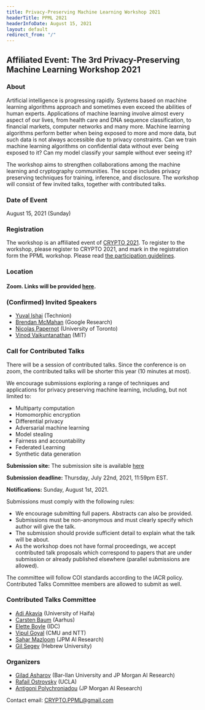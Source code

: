 ```yaml
---
title: Privacy-Preserving Machine Learning Workshop 2021
headerTitle: PPML 2021
headerInfoDate: August 15, 2021
layout: default
redirect_from: "/"
---
```


## Affiliated Event: The 3rd Privacy-Preserving Machine Learning Workshop 2021

### About

Artificial intelligence is progressing rapidly. Systems based on machine learning algorithms approach and sometimes even exceed the abilities of human experts. Applications of machine learning involve almost every aspect of our lives, from health care and DNA sequence classification, to financial markets, computer networks and many more. Machine learning algorithms perform better when being exposed to more and more data, but such data is not always accessible due to privacy constraints. Can we train machine learning algorithms on confidential data without ever being exposed to it? Can my model classify your sample without ever seeing it?

The workshop aims to strengthen collaborations among the machine learning and cryptography communities. The scope includes privacy preserving techniques for training, inference, and disclosure. The workshop will consist of few invited talks, together with contributed talks.

### Date of Event
August 15, 2021 (Sunday)

### Registration
The workshop is an affiliated event of [CRYPTO 2021](https://crypto.iacr.org/2021/). To register to the workshop, please register to CRYPTO 2021, and mark in the registration form the PPML workshop. Please read [the participation guidelines](https://crypto.iacr.org/2021/participation.php).

### Location

#### **Zoom. Links will be provided [here](https://crypto.iacr.org/2021/affiliated.php).**


### (Confirmed) Invited Speakers

- [Yuval Ishai](https://www.cs.technion.ac.il/~yuvali/) (Technion)
- [Brendan McMahan](https://research.google/people/author35837/) (Google Research)
- [Nicolas Papernot](https://www.papernot.fr) (University of Toronto)
- [Vinod Vaikuntanathan](http://people.csail.mit.edu/vinodv/) (MIT)



### Call for Contributed Talks

There will be a session of contributed talks. Since the conference is on zoom, the contributed talks will be shorter this year (10 minutes at most).

We encourage submissions exploring a range of techniques and applications for privacy preserving machine learning, including, but not limited to:

- Multiparty computation
- Homomorphic encryption
- Differential privacy
- Adversarial machine learning
- Model stealing
- Fairness and accountability
- Federated Learning
- Synthetic data generation




**Submission site:**
The submission site is available [here](https://secure.iacr.org/websubrev/ppml2021/submit/)

**Submission deadline:**
Thursday, July 22nd, 2021, 11:59pm EST.


**Notifications:**
Sunday, August 1st, 2021.



Submissions must comply with the following rules:
- We encourage submitting full papers. Abstracts can also be provided.
- Submissions must be non-anonymous and must clearly specify which author will give the talk.
- The submission should provide sufficient detail to explain what the talk will be about.
- As the workshop does not have formal proceedings, we accept contributed talk proposals which correspond to papers that are under submission or already published elsewhere (parallel submissions are allowed).

The committee will follow COI standards according to the IACR policy. Contributed Talks Committee members are allowed to submit as well.

### Contributed Talks Committee

- [Adi Akavia](https://sites.google.com/view/akavia) (University of Haifa)
- [Carsten Baum](http://carstenbaum.com) (Aarhus)
- [Elette Boyle](https://cs.idc.ac.il/~elette/) (IDC)
- [Vipul Goyal](https://www.cs.cmu.edu/~goyal/) (CMU and NTT)
- [Sahar Mazloom](http://mason.gmu.edu/~sseyedma/index.html) (JPM AI Research)
- [Gil Segev](https://www.gilsegev.net) (Hebrew University)





### Organizers

- [Gilad Asharov](http://www.cs.biu.ac.il/~asharog) (Bar-Ilan University and JP Morgan AI Research)
- [Rafail Ostrovsky](http://web.cs.ucla.edu/~rafail/) (UCLA)
- [Antigoni Polychroniadou](https://antigonip.github.io/) (JP Morgan AI Research)

Contact email: [CRYPTO.PPML@gmail.com](mailto:CRYPTO.PPML@gmail.com)
